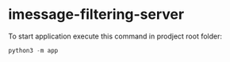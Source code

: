 # imessage-filtering-server

To start application execute this command in prodject root folder:

```python
python3 -m app
```
